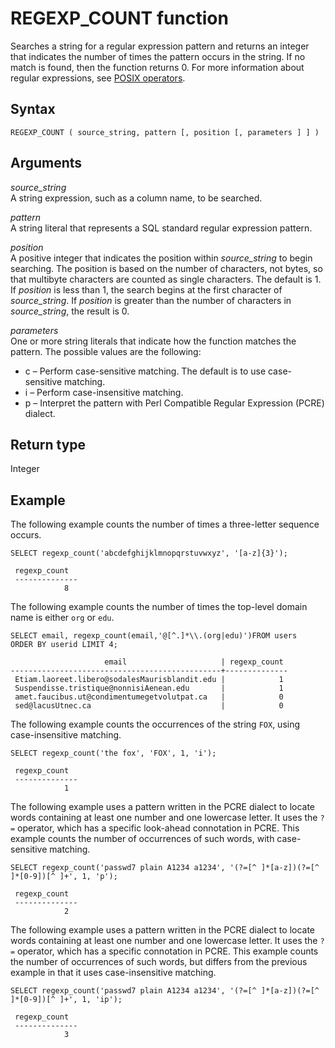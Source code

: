 # REGEXP\_COUNT function<a name="REGEXP_COUNT"></a>

Searches a string for a regular expression pattern and returns an integer that indicates the number of times the pattern occurs in the string\. If no match is found, then the function returns 0\. For more information about regular expressions, see [POSIX operators](pattern-matching-conditions-posix.md)\.

## Syntax<a name="REGEXP_COUNT-synopsis"></a>

```
REGEXP_COUNT ( source_string, pattern [, position [, parameters ] ] )
```

## Arguments<a name="REGEXP_COUNT-arguments"></a>

 *source\_string*   
A string expression, such as a column name, to be searched\. 

 *pattern*   
A string literal that represents a SQL standard regular expression pattern\.

 *position*   
A positive integer that indicates the position within *source\_string* to begin searching\. The position is based on the number of characters, not bytes, so that multibyte characters are counted as single characters\. The default is 1\. If *position* is less than 1, the search begins at the first character of *source\_string*\. If *position* is greater than the number of characters in *source\_string*, the result is 0\.

 *parameters*   
One or more string literals that indicate how the function matches the pattern\. The possible values are the following:  
+ c – Perform case\-sensitive matching\. The default is to use case\-sensitive matching\.
+ i – Perform case\-insensitive matching\.
+ p – Interpret the pattern with Perl Compatible Regular Expression \(PCRE\) dialect\.

## Return type<a name="REGEXP_COUNT-return-type"></a>

Integer

## Example<a name="REGEXP_COUNT-examples"></a>

The following example counts the number of times a three\-letter sequence occurs\.

```
SELECT regexp_count('abcdefghijklmnopqrstuvwxyz', '[a-z]{3}');  

 regexp_count
 --------------
            8
```

The following example counts the number of times the top\-level domain name is either `org` or `edu`\. 

```
SELECT email, regexp_count(email,'@[^.]*\\.(org|edu)')FROM users
ORDER BY userid LIMIT 4;

                     email                     | regexp_count
-----------------------------------------------+--------------
 Etiam.laoreet.libero@sodalesMaurisblandit.edu |            1
 Suspendisse.tristique@nonnisiAenean.edu       |            1
 amet.faucibus.ut@condimentumegetvolutpat.ca   |            0
 sed@lacusUtnec.ca                             |            0
```

The following example counts the occurrences of the string `FOX`, using case\-insensitive matching\.

```
SELECT regexp_count('the fox', 'FOX', 1, 'i');

 regexp_count
 --------------
            1
```

The following example uses a pattern written in the PCRE dialect to locate words containing at least one number and one lowercase letter\. It uses the `?=` operator, which has a specific look\-ahead connotation in PCRE\. This example counts the number of occurrences of such words, with case\-sensitive matching\.  

```
SELECT regexp_count('passwd7 plain A1234 a1234', '(?=[^ ]*[a-z])(?=[^ ]*[0-9])[^ ]+', 1, 'p');

 regexp_count
 --------------
            2
```

The following example uses a pattern written in the PCRE dialect to locate words containing at least one number and one lowercase letter\. It uses the `?=` operator, which has a specific connotation in PCRE\. This example counts the number of occurrences of such words, but differs from the previous example in that it uses case\-insensitive matching\.

```
SELECT regexp_count('passwd7 plain A1234 a1234', '(?=[^ ]*[a-z])(?=[^ ]*[0-9])[^ ]+', 1, 'ip');

 regexp_count
 --------------
            3
```